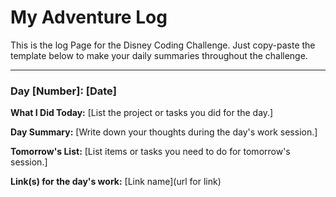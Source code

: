 # My Adventure Log
This is the log Page for the Disney Coding Challenge. Just copy-paste the template below to make your daily summaries throughout the challenge.

---

### Day [Number]: [Date]

**What I Did Today:**
 [List the project or tasks you did for the day.]

**Day Summary:** 
[Write down your thoughts during the day's work session.]

**Tomorrow's List:**
[List items or tasks you need to do for tomorrow's session.]

**Link(s) for the day's work:**
 [Link name](url for link)